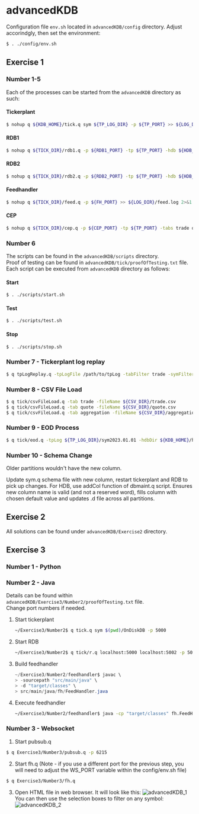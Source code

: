 # advancedKDB

Configuration file `env.sh` located in `advancedKDB/config` directory.
Adjust accorindgly, then set the environment:
```bash
$ . ./config/env.sh
```

## Exercise 1 
### Number 1-5
Each of the processes can be started from the `advancedKDB` directory as such:
#### Tickerplant
```bash
$ nohup q ${KDB_HOME}/tick.q sym ${TP_LOG_DIR} -p ${TP_PORT} >> ${LOG_DIR}/tick.log 2>&1 &
```
#### RDB1
```bash
$ nohup q ${TICK_DIR}/rdb1.q -p ${RDB1_PORT} -tp ${TP_PORT} -hdb ${HDB_PORT} -tabs trade quote >> ${LOG_DIR}/rdb1.log 2>&1 &
```
#### RDB2
```bash
$ nohup q ${TICK_DIR}/rdb2.q -p ${RDB2_PORT} -tp ${TP_PORT} -hdb ${HDB_PORT} -tabs aggregation >> ${LOG_DIR}/rdb2.log 2>&1 &
```
#### Feedhandler
```bash
$ nohup q ${TICK_DIR}/feed.q -p ${FH_PORT} >> ${LOG_DIR}/feed.log 2>&1 &
```
#### CEP
```bash
$ nohup q ${TICK_DIR}/cep.q -p ${CEP_PORT} -tp ${TP_PORT} -tabs trade quote >> ${LOG_DIR}/cep.log 2>&1 &
```
### Number 6
The scripts can be found in the `advancedKDB/scripts` directory.  
Proof of testing can be found in `advancedKDB/tick/proofOfTesting.txt` file.  
Each script can be executed from `advancedKDB` directory as follows:
#### Start
```bash
$ . ./scripts/start.sh
```
#### Test
```bash
$ . ./scripts/test.sh
```
#### Stop
```bash
$ . ./scripts/stop.sh
```
### Number 7 - Tickerplant log replay
```bash
$ q tpLogReplay.q -tpLogFile /path/to/tpLog -tabFilter trade -symFilter IBM.N
```
### Number 8 - CSV File Load
```bash
$ q tick/csvFileLoad.q -tab trade -fileName ${CSV_DIR}/trade.csv
$ q tick/csvFileLoad.q -tab quote -fileName ${CSV_DIR}/quote.csv
$ q tick/csvFileLoad.q -tab aggregation -fileName ${CSV_DIR}/aggregation.csv
```
### Number 9 - EOD Process
```bash
$ q tick/eod.q -tpLog ${TP_LOG_DIR}/sym2023.01.01 -hdbDir ${KDB_HOME}/hdb
```
### Number 10 - Schema Change
Older partitions wouldn't have the new column.

Update sym.q schema file with new column, restart tickerplant and RDB to pick up changes.
For HDB, use addCol function of dbmaint.q script. 
Ensures new column name is valid (and not a reserved word), fills column with chosen default value and updates .d file across all partitions.

## Exercise 2
All solutions can be found under `advancedKDB/Exercise2` directory.

## Exercise 3
### Number 1 - Python
### Number 2 - Java
Details can be found within `advancedKDB/Exercise3/Number2/proofOfTesting.txt` file.  
Change port numbers if needed.
1. Start tickerplant
   ```bash
   ~/Exercise3/Number2$ q tick.q sym $(pwd)/OnDiskDB -p 5000
   ```
2. Start RDB
   ```bash
   ~/Exercise3/Number2$ q tick/r.q localhost:5000 localhost:5002 -p 5001
   ```
3. Build feedhandler
   ```java
   ~/Exercise3/Number2/feedhandler$ javac \
   > -sourcepath "src/main/java" \
   > -d "target/classes" \
   > src/main/java/fh/FeedHandler.java
   ```
4. Execute feedhandler
   ```bash
   ~/Exercise3/Number2/feedhandler$ java -cp "target/classes" fh.FeedHandler
   ```

### Number 3 - Websocket
1. Start pubsub.q
```bash
$ q Exercise3/Number3/pubsub.q -p 6215
```
2. Start fh.q (Note - if you use a different port for the previous step, you will need to adjust the WS_PORT variable within the config/env.sh file)
```bash
$ q Exercise3/Number3/fh.q
```
3. Open HTML file in web browser.
It will look like this:
![advancedKDB_1](https://github.com/efearon1/advancedKDB/assets/125225643/b8699176-cc50-4d44-ba2f-d272edd3d58a)
You can then use the selection boxes to filter on any symbol:
![advancedKDB_2](https://github.com/efearon1/advancedKDB/assets/125225643/85cfc6ba-aa68-4800-b8a4-0db3b7c6df01)






